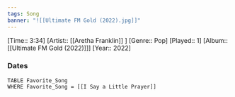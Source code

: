```yaml
---
tags: Song  
banner: "![[Ultimate FM Gold (2022).jpg]]"
---
```

[Time:: 3:34]
[Artist:: [[Aretha Franklin]] ]
[Genre:: Pop]
[Played:: 1]
[Album:: [[Ultimate FM Gold (2022)]]]
[Year:: 2022]
### Dates
````dataview
TABLE Favorite_Song
WHERE Favorite_Song = [[I Say a Little Prayer]]
````